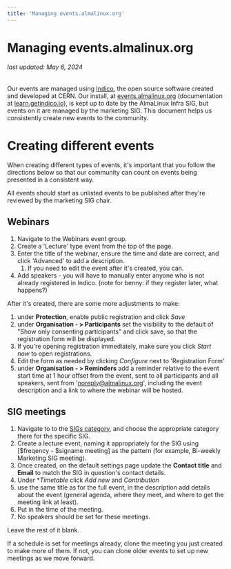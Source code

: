 ```yaml
---
title: 'Managing events.almalinux.org'
---
```


# Managing events.almalinux.org

###### last updated: May 6, 2024

Our events are managed using [Indico](https://getindico.io/), the open source software created and developed at CERN. Our install, at [events.almalinux.org](https://events.almalinux.org) (documentation at [learn.getindico.io](https://learn.getindico.io/)), is kept up to date by the AlmaLinux Infra SIG, but events on it are managed by the marketing SIG. This document helps us consistently create new events to the community.

# Creating different events

When creating different types of events, it's important that you follow the directions below so that our community can count on events being presented in a consistent way. 

All events should start as unlisted events to be published after they're reviewed by the marketing SIG chair.

## Webinars

1. Navigate to the Webinars event group. 
1. Create a 'Lecture' type event from the top of the page.
1. Enter the title of the webinar, ensure the time and date are correct, and click 'Advanced' to add a description.
     1. If you need to edit the event after it's created, you can.
1. Add speakers - you will have to manually enter anyone who is not already registered in Indico. (note for benny: if they register later, what happens?)

After it's created, there are some more adjustments to make:

1. under **Protection**, enable public registration and click *Save*
1. under **Organisation - > Participants** set the visibility to the default of "Show only consenting participants" and click save, so that the registration form will be displayed.
1. If you're opening registration immediately, make sure you click *Start now* to open registrations. 
1. Edit the form as needed by clicking *Configure* next to 'Registration Form'
1. under **Organisation - > Reminders** add a reminder relative to the event start time at 1 hour offset from the event, sent to all participants and all speakers, sent from 'noreply@almalinux.org', including the event description and a link to where the webinar will be hosted. 


## SIG meetings

1. Navigate to to the [SIGs category](https://events.almalinux.org/category/1/manage/), and choose the appropriate category there for the specific SIG.
1. Create a lecture event, naming it appropriately for the SIG using [$freqency - $signame meeting] as the pattern (for example, Bi-weekly Marketing SIG meeting).
1. Once created, on the default settings page update the **Contact title** and **Email** to match the SIG in question's contact details.
1. Under **Timetable* click *Add new* and *Contribution*
1. use the same title as for the full event, in the description add details about the event (general agenda, where they meet, and where to get the meeting link at least). 
1. Put in the time of the meeting.
1. No speakers should be set for these meetings.

Leave the rest of it blank.

If a schedule is set for meetings already, clone the meeting you just created to make more of them. If not, you can clone older events to set up new meetings as we move forward. 

